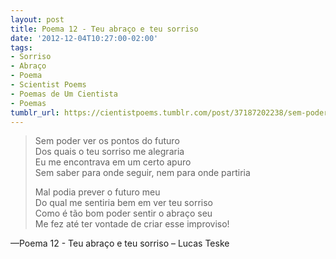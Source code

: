 ```yaml
---
layout: post
title: Poema 12 - Teu abraço e teu sorriso
date: '2012-12-04T10:27:00-02:00'
tags:
- Sorriso
- Abraço
- Poema
- Scientist Poems
- Poemas de Um Cientista
- Poemas
tumblr_url: https://cientistpoems.tumblr.com/post/37187202238/sem-poder-ver-os-pontos-do-futuro-dos-quais-o-teu
---
```

> Sem poder ver os pontos do futuro  
> Dos quais o teu sorriso me alegraria  
> Eu me encontrava em um certo apuro  
> Sem saber para onde seguir, nem para onde partiria
> 
> Mal podia prever o futuro meu  
> Do qual me sentiria bem em ver teu sorriso  
> Como é tão bom poder sentir o abraço seu  
> Me fez até ter vontade de criar esse improviso!

—Poema 12 - Teu abraço e teu sorriso – Lucas Teske
